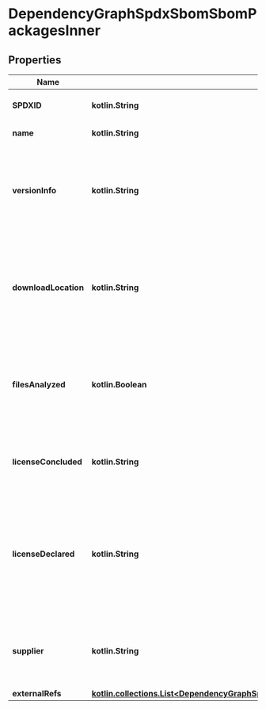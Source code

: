 
# DependencyGraphSpdxSbomSbomPackagesInner

## Properties
Name | Type | Description | Notes
------------ | ------------- | ------------- | -------------
**SPDXID** | **kotlin.String** | A unique SPDX identifier for the package. |  [optional]
**name** | **kotlin.String** | The name of the package. |  [optional]
**versionInfo** | **kotlin.String** | The version of the package. If the package does not have an exact version specified, a version range is given. |  [optional]
**downloadLocation** | **kotlin.String** | The location where the package can be downloaded, or NOASSERTION if this has not been determined. |  [optional]
**filesAnalyzed** | **kotlin.Boolean** | Whether the package&#39;s file content has been subjected to analysis during the creation of the SPDX document. |  [optional]
**licenseConcluded** | **kotlin.String** | The license of the package as determined while creating the SPDX document. |  [optional]
**licenseDeclared** | **kotlin.String** | The license of the package as declared by its author, or NOASSERTION if this information was not available when the SPDX document was created. |  [optional]
**supplier** | **kotlin.String** | The distribution source of this package, or NOASSERTION if this was not determined. |  [optional]
**externalRefs** | [**kotlin.collections.List&lt;DependencyGraphSpdxSbomSbomPackagesInnerExternalRefsInner&gt;**](DependencyGraphSpdxSbomSbomPackagesInnerExternalRefsInner.md) |  |  [optional]



